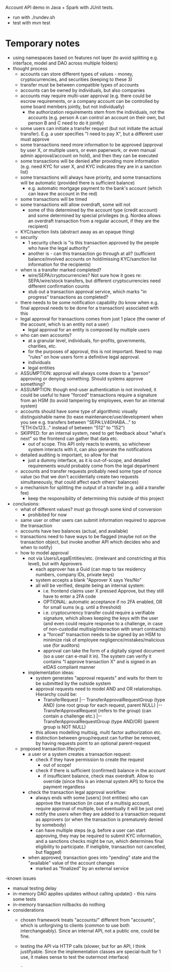 Account API demo in Java + Spark with JUnit tests.

- run with ./rundev.sh
- test with mvn test

# Temporary notes

- using namespaces based on features not layer (to avoid splitting e.g. interface, model and DAO across multiple folders)
- thought process
    - accounts can store different types of values - money, cryptocurrencies, and securities (keeping to these 3)
    - transfer must be between compatible types of accounts
    - accounts can be owned by individuals, but also companies
    - accounts may require multi-user approval (e.g. there could be escrow requirements, or a company account can be controlled by some board members jointly, but not individually)
        - the authorization requirements stem from the individuals, not the accounts (e.g. person A can control an account on their own, but person B and C need to do it jointly)
    - some users can initiate a transfer request (but not initiate the actual transfer). E.g. a user specifies "I need to pay X", but a different user must approve
    - some transactions need more information to be approved (approval by user X, or multiple users, or even paperwork, or even manual admin approval/account on hold), and then they can be executed
    - some transactions will be denied after providing more information (e.g. need KYC for user X, and KYC indicates they are in a sanction list)
    - some transactions will always have priority, and some transactions will be automatic (provided there is sufficient balance)
        - e.g. automatic mortgage payment to the bank's account (which can leave the account in the red)
    - some transactions will be timed
    - some transactions will allow overdraft, some will not
        - some of this determined by the account type (credit account) and some determined by special privileges (e.g. Nordea allows an overdraft transaction from a regular account, if they are the recipient)
    - KYC/sanction lists (abstract away as an opaque thing)
    - security
        - 1 security check is "is this transaction approved by the people who have the legal authority"
        - another is - can this transaction go through at all? (sufficient balance/involved accounts on hold/missing KYC/sanction list information for the recipients)
    - when is a transfer marked completed?
        - wire/SEPA/cryptocurrencies? Not sure how it goes re: SEPA/wire/stock transfers, but different cryptocurrencies need different confirmation counts
        - stub out a transaction approval service, which marks "in progress" transactions as completed?
    - there needs to be some notification capability (to know when e.g. final approval needs to be done for a transaction) associated with this
    - legal approval for transactions comes from just 1 place (the owner of the account, which is an entity not a user)
        - legal approval for an entity is composed by multiple users
    - who can own accounts?
        - at a granular level, individuals, for-profits, governments, charities, etc.
        - for the purposes of approval, this is not important. Need to map "rules" on how users form a definitive legal approval.
        - individuals
        - legal entities
    - ASSUMPTION: approval will always come down to a "person" approving or denying something. Should systems approve something?
    - ASSUMPTION: though end-user authentication is not involved, it could be useful to have "forced" transactions require a signature from an HSM (to avoid tampering by employees, even for an internal system)
    - accounts should have some type of algorithmic visually distinguishable name (to ease maintenance/use/development when you see e.g. transfers between "SEPA:LV40HABA..." to "ETH:0x123..." instead of between "512" to "152")
    - SKIPPED: for an internal system, need to get feedback about "what's next" so the frontend can gather that data etc.
        - out of scope. This API only reacts to events, so whichever system interacts with it, can also generate the notifications
    - detailed auditing is important, so allow for that
        - just a dummy interface, as it is out-of-scope, and detailed requirements would probably come from the legal department
    - accounts and transfer requests probably need some type of nonce value (so that we don't accidentally create two requests simultaneously, that could affect each others' balances)
    - a mechanism for splitting the output of a transfer (e.g. add a transfer fee)
        - keep the responsibility of determining this outside of this project
- conclusions:
    - what of different values? must go through some kind of conversion
        - prohibited for now
    - same user or other users can submit information required to approve the transaction
    - accounts have two balances (actual, and available)
    - transactions need to have ways to be flagged (maybe not on the transaction object, but invoke another API which decides who and when to notify)
    - how to model approval
        - not via Users/LegalEntities/etc. (irrelevant and constricting at this level), but with Approvers
            - each approver has a Guid (can map to tax residency numbers, company IDs, private keys)
            - system accepts a blank "Approver X says Yes/No"
            - all will be verified, despite being an internal system:
                - i.e. frontend claims user X pressed Approve, but they still have to enter a 2FA code
                - OPTIONAL: automatic acceptance if no 2FA enabled, OR for small sums (e.g. until a threshold)
                - i.e. cryptocurrency transfer could require a verifiable signature, which allows keeping the keys with the user (and even could require response to a challenge, in case of non-custodial multisig/interaction with smart contracts)
                - a "forced" transaction needs to be signed by an HSM to minimize risk of employee negligence/mistakes/malicious use (for auditors)
                - approval can take the form of a digitally signed document (so a user can e-mail it in). The system can verify it contains "I approve transaction X" and is signed in an eIDAS compliant manner
        - implementation ideas:
            - system generates "approval requests" and waits for them to be submitted by the outside system
            - approval requests need to model AND and OR relationships. Hierarchy could be:
                - TransferRequest
                |-- TransferApprovalRequestGroup (type AND) (one root group for each request, parent NULL)
                  |-- TransferApprovalRequest  (refers to the group) (can contain a challenge etc.)
                  |-- TransferApprovalRequestGroup (type AND/OR) (parent group is NOT NULL)
            - this allows modelling multisig, multi factor authorization etc.
            - distinction between group/request can further be removed, by having requests point to an optional parent-request
    - proposed transaction lifecycle:
        - a user or a system creates a transaction request:
            - check if they have permission to create the request
                - out of scope!
            - check if there is sufficient (confirmed) balance in the account
                - if insufficient balance, check max overdraft. Allow to override (since this is an internal system API) to force the payment regardless
        - check the transaction legal approval workflow:
            - always ends with some [users] (not entities) who can approve the transaction (in case of a multisig account, require approval of multiple, but eventually it will be just one)
            - notify the users when they are added to a transaction request as approvers (or when the transaction is prematurely denied by somebody)
            - can have multiple steps (e.g. before a user can start approving, they may be required to submit KYC information, and a sanctions checks might be run, which determines final eligibility to participate. If ineligible, transaction not cancelled, but flagged)
        - when approved, transaction goes into "pending" state and the "available" value of the account changes
            - marked as "finalized" by an external service

-known issues
 - manual testing delay
 - in-memory DAO applies updates without calling update() - this ruins some tests
 - in-memory transaction rollbacks do nothing
- considerations
  - chosen framework treats "accounts/" different from "accounts", which is unforgiving to clients (common to use both interchangeably). Since an internal API, not a public one, could be fine.
  - testing the API via HTTP calls (slower, but for an API, I think justifyable. Since the implementation classes are special-built for 1 use, it makes sense to test the outermost interface)

        -

